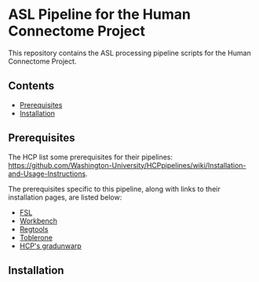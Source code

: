 # ASL Pipeline for the Human Connectome Project
This repository contains the ASL processing pipeline scripts for the Human Connectome Project.

## Contents
- [Prerequisites](#prerequisites)
- [Installation](#installation)

## Prerequisites
The HCP list some prerequisites for their pipelines: https://github.com/Washington-University/HCPpipelines/wiki/Installation-and-Usage-Instructions.

The prerequisites specific to this pipeline, along with links to their installation pages, are listed below:
- [FSL](https://fsl.fmrib.ox.ac.uk/fsl/fslwiki/FslInstallation)
- [Workbench](https://www.humanconnectome.org/software/get-connectome-workbench)
- [Regtools](https://github.com/tomfrankkirk/regtools)
- [Toblerone](https://ibme-gitcvs.eng.ox.ac.uk/TomK/pytoblerone)
- [HCP's gradunwarp](https://github.com/Washington-University/gradunwarp)

## Installation
